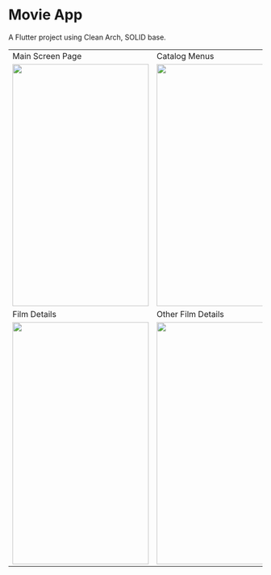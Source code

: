 # Movie App

A Flutter project using Clean Arch, SOLID base.

<table>
  <tr>
    <td>Main Screen Page</td>
     <td>Catalog Menus</td>
    <td>Catalog Filter</td>
  </tr>
  <tr>
    <td><img src="https://user-images.githubusercontent.com/50106326/153747724-f6900f56-c29f-42cb-9a5e-3e7d12dae804.png" width=270 height=480></td>
    <td><img src="https://user-images.githubusercontent.com/50106326/153747722-fb722208-c0fc-40a6-886e-5be835998469.png" width=270 height=480></td>
    <td><img src="https://user-images.githubusercontent.com/50106326/153748305-7b10d5dc-d7af-4498-a864-2a26771c3a03.png" width=270 height=480></td>
  </tr>
  <tr>
     <td>Film Details</td>
     <td>Other Film Details</td>
     <td>More About Film Details</td>
  </tr>  
  <tr>
    <td><img src="https://user-images.githubusercontent.com/50106326/153748326-e2e14769-2b7b-4fd6-94a9-6bb8baf5333a.png" width=270 height=480></td>
    <td><img src="https://user-images.githubusercontent.com/50106326/153747726-df7c7538-69eb-46ed-92af-51bf9221d053.png" width=270 height=480></td>
    <td><img src="https://user-images.githubusercontent.com/50106326/153747997-f3e654e6-b6e6-4f44-8e7e-fc8308395777.png" width=270 height=480></td>
  </tr>  
 </table>
